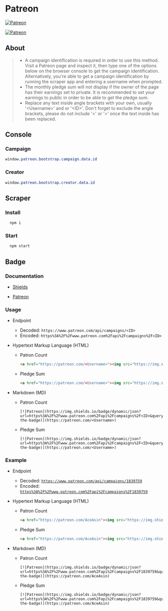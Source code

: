 # Patreon

[![Patreon](https://img.shields.io/badge/dynamic/json?url=https%3A%2F%2Fwww.patreon.com%2Fapi%2Fcampaigns%2F1839759&query=data.attributes.patron_count&suffix=%20Patrons&color=FF5441&label=Patreon&logo=Patreon&logoColor=FF5441&style=for-the-badge)](https://patreon.com/AceAsin)

[![Patreon](https://img.shields.io/badge/dynamic/json?url=https%3A%2F%2Fwww.patreon.com%2Fapi%2Fcampaigns%2F1839759&query=data.attributes.pledge_sum&prefix=$%20&suffix=%20USD%20/%20MO&color=FF5441&label=Patreon&logo=Patreon&logoColor=FF5441&style=for-the-badge)](https://patreon.com/AceAsin)

## About

> - A campaign identification is required in order to use this method. Visit a Patreon page and inspect it, then type one of the options below on the browser console to get the campaign identification. Alternatively, you're able to get a campaign identification by running the scraper app and entering a username when prompted.
> - The monthly pledge sum will not display if the owner of the page has their earnings set to private. It is recommended to set your earnings to public in order to be able to get the pledge sum.
> - Replace any text inside angle brackets with your own, usually '\<Username>' and or '\<ID>'. Don't forget to exclude the angle brackets, please do not include '<' or '>' once the text inside has been replaced.

## Console

### Campaign

```css
window.patreon.bootstrap.campaign.data.id
```

### Creator

```css
window.patreon.bootstrap.creator.data.id
```

## Scraper

### Install

```js
  npm i
```

### Start

```js
  npm start
```

## Badge

### Documentation

- [Shields](https://shields.io/#/endpoint)

- [Patreon](https://docs.patreon.com/#api-endpoints)

### Usage

- Endpoint
  - Decoded: `https://www.patreon.com/api/campaigns/<ID>`
  - Encoded: `https%3A%2F%2Fwww.patreon.com%2Fapi%2Fcampaigns%2F<ID>`

- Hypertext Markup Language (HTML)

  - Patron Count

    ```HTML
    <a href="https://patreon.com/<Username>"><img src="https://img.shields.io/badge/dynamic/json?url=https%3A%2F%2Fwww.patreon.com%2Fapi%2Fcampaigns%2F<ID>&query=data.attributes.patron_count&suffix=%20Patrons&color=FF5441&label=Patreon&logo=Patreon&logoColor=FF5441&style=for-the-badge" alt="Patreon"> </a>
    ```

  - Pledge Sum

    ```HTML
    <a href="https://patreon.com/<Username>"><img src="https://img.shields.io/badge/dynamic/json?url=https%3A%2F%2Fwww.patreon.com%2Fapi%2Fcampaigns%2F<ID>&query=data.attributes.pledge_sum&prefix=$%20&suffix=%20USD%20/%20MO&color=FF5441&label=Patreon&logo=Patreon&logoColor=FF5441&style=for-the-badge" alt="Patreon"> </a>
    ```

- Markdown (MD)

  - Patron Count

    ```MD
    [![Patreon](https://img.shields.io/badge/dynamic/json?url=https%3A%2F%2Fwww.patreon.com%2Fapi%2Fcampaigns%2F<ID>&query=data.attributes.patron_count&suffix=%20Patrons&color=FF5441&label=Patreon&logo=Patreon&logoColor=FF5441&style=for-the-badge)](https://patreon.com/<Username>)
    ```

  - Pledge Sum

    ```MD
    [![Patreon](https://img.shields.io/badge/dynamic/json?url=https%3A%2F%2Fwww.patreon.com%2Fapi%2Fcampaigns%2F<ID>&query=data.attributes.pledge_sum&prefix=$%20&suffix=%20USD%20/%20MO&color=FF5441&label=Patreon&logo=Patreon&logoColor=FF5441&style=for-the-badge)](https://patreon.com/<Username>)
    ```

### Example

- Endpoint
  - Decoded: [`https://www.patreon.com/api/campaigns/1839759`](https://www.patreon.com/api/campaigns/1839759)
  - Encoded: [`https%3A%2F%2Fwww.patreon.com%2Fapi%2Fcampaigns%2F1839759`](https%3A%2F%2Fwww.patreon.com%2Fapi%2Fcampaigns%2F1839759)

- Hypertext Markup Language (HTML)

  - Patron Count

    ```HTML
    <a href="https://patreon.com/AceAsin"><img src="https://img.shields.io/badge/dynamic/json?url=https%3A%2F%2Fwww.patreon.com%2Fapi%2Fcampaigns%2F1839759&query=data.attributes.patron_count&suffix=%20Patrons&color=FF5441&label=Patreon&logo=Patreon&logoColor=FF5441&style=for-the-badge" alt="Patreon"> </a>
    ```

  - Pledge Sum

    ```HTML
    <a href="https://patreon.com/AceAsin"><img src="https://img.shields.io/badge/dynamic/json?url=https%3A%2F%2Fwww.patreon.com%2Fapi%2Fcampaigns%2F1839759&query=data.attributes.pledge_sum&prefix=$%20&suffix=%20USD%20/%20MO&color=FF5441&label=Patreon&logo=Patreon&logoColor=FF5441&style=for-the-badge" alt="Patreon"> </a>
    ```

- Markdown (MD)

  - Patron Count

    ```MD
    [![Patreon](https://img.shields.io/badge/dynamic/json?url=https%3A%2F%2Fwww.patreon.com%2Fapi%2Fcampaigns%2F1839759&query=data.attributes.patron_count&suffix=%20Patrons&color=FF5441&label=Patreon&logo=Patreon&logoColor=FF5441&style=for-the-badge)](https://patreon.com/AceAsin)
    ```

  - Pledge Sum

    ```MD
    [![Patreon](https://img.shields.io/badge/dynamic/json?url=https%3A%2F%2Fwww.patreon.com%2Fapi%2Fcampaigns%2F1839759&query=data.attributes.pledge_sum&prefix=$%20&suffix=%20USD%20/%20MO&color=FF5441&label=Patreon&logo=Patreon&logoColor=FF5441&style=for-the-badge)](https://patreon.com/AceAsin)
    ```
